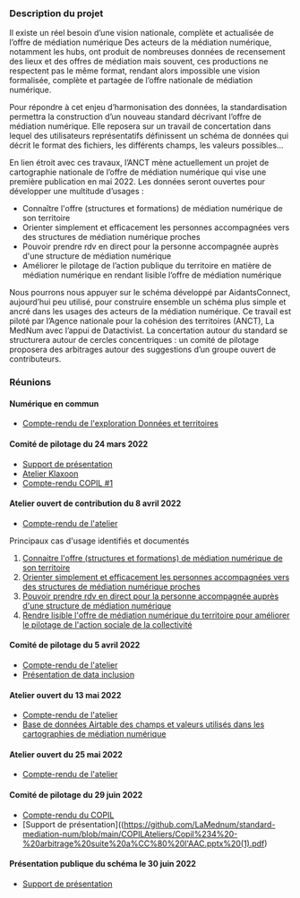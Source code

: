 ### Description du projet
Il existe un réel besoin d’une vision nationale, complète et actualisée de l’offre de médiation numérique
Des acteurs de la médiation numérique, notamment les hubs, ont produit de nombreuses données de recensement des lieux et des offres de médiation mais souvent, ces productions ne respectent pas le même format, rendant alors impossible une vision formalisée, complète et partagée de l’offre nationale de médiation numérique. 

Pour répondre à cet enjeu d’harmonisation des données, la standardisation permettra la construction d’un nouveau standard décrivant l’offre de médiation numérique. Elle reposera sur un travail de concertation dans lequel des utilisateurs représentatifs définissent un schéma de données qui décrit le format des fichiers, les différents champs, les valeurs possibles…

En lien étroit avec ces travaux, l’ANCT mène actuellement un projet de cartographie nationale de l’offre de médiation numérique qui vise une première publication en mai 2022. Les données seront ouvertes pour développer une multitude d’usages : 
* Connaître l'offre (structures et formations) de médiation numérique de son territoire
* Orienter simplement et efficacement les personnes accompagnées vers des structures de médiation numérique proches
* Pouvoir prendre rdv en direct pour la personne accompagnée auprès d'une structure de médiation numérique
* Améliorer le pilotage de l’action publique du territoire en matière de médiation numérique en rendant lisible l’offre de médiation numérique

Nous pourrons nous appuyer sur le schéma développé par AidantsConnect, aujourd’hui peu utilisé, pour construire ensemble un schéma plus simple et ancré dans les usages des acteurs de la médiation numérique. Ce travail est piloté par l’Agence nationale pour la cohésion des territoires (ANCT), La MedNum avec l’appui de Datactivist. La concertation autour du standard se structurera autour de cercles concentriques : un comité de pilotage proposera des arbitrages autour des suggestions d’un groupe ouvert de contributeurs. 

### Réunions

#### Numérique en commun

* [Compte-rendu de l'exploration Données et territoires](https://numerique-en-communs.fr/exploration-donnees-territoires/)

#### Comité de pilotage du 24 mars 2022 
* [Support de présentation](https://github.com/LaMednum/standard-mediation-num/blob/main/COPILAteliers/COPIL%20%231%20-%20Un%20standard%20de%20donne%CC%81es%20pour%20la%20me%CC%81diation%20nume%CC%81rique.pptx.pdf)
* [Atelier Klaxoon](https://github.com/LaMednum/standard-mediation-num/blob/main/COPILAteliers/COPIL%231%20support.pdf) 
* [Compte-rendu COPIL #1](https://github.com/LaMednum/standard-mediation-num/blob/main/COPILAteliers/Compte%20rendu%20COPIL%20%231.pdf)

#### Atelier ouvert de contribution du 8 avril 2022
* [Compte-rendu de l'atelier](https://github.com/LaMednum/standard-mediation-num/blob/main/COPILAteliers/Compte%20rendu%20atelier%20%231%20(1).pdf)

Principaux cas d'usage identifiés et documentés
1. [Connaitre l'offre (structures et formations) de médiation numérique de son territoire](https://github.com/LaMednum/standard-mediation-num/blob/main/COPILAteliers/Atelier%201%20cas%20d'usage%20(2).pdf)
2. [Orienter simplement et efficacement les personnes accompagnées vers des structures de médiation numérique proches](https://github.com/LaMednum/standard-mediation-num/blob/main/COPILAteliers/Atelier%201%20cas%20d'usage.pdf)
3. [Pouvoir prendre rdv en direct pour la personne accompagnée auprès d'une structure de médiation numérique](https://github.com/LaMednum/standard-mediation-num/blob/main/COPILAteliers/Atelier%201%20cas%20d'usage%20(3).pdf)
4. [Rendre lisible l'offre de médiation numérique du territoire pour améliorer le pilotage 
de l'action sociale de la collectivité](https://github.com/LaMednum/standard-mediation-num/blob/main/COPILAteliers/Atelier%201%20cas%20d'usage%20(1).pdf)

#### Comité de pilotage du 5 avril 2022 

* [Compte-rendu de l'atelier](https://github.com/LaMednum/standard-mediation-num/blob/main/COPILAteliers/Compte%20rendu%20COPIL%20%232%20(1).pdf)
* [Présentation de data inclusion](https://github.com/LaMednum/standard-mediation-num/blob/main/COPILAteliers/Data%20Inclusion_DORA_Mai%2022.pptx%20(1)%20(1).pdf)

#### Atelier ouvert du 13 mai 2022 

* [Compte-rendu de l'atelier](https://github.com/LaMednum/standard-mediation-num/blob/main/COPILAteliers/Compte%20rendu%20atelier%20%232.pdf)
* [Base de données Airtable des champs et valeurs utilisés dans les cartographies de médiation numérique](https://airtable.com/shr1RqaQgYHS2L4ME)

#### Atelier ouvert du 25 mai 2022 

* [Compte-rendu de l'atelier](https://github.com/LaMednum/standard-mediation-num/blob/main/COPILAteliers/Compte%20rendu%20atelier%20%233%20(1).pdf)

#### Comité de pilotage du 29 juin 2022
* [Compte-rendu du COPIL](https://github.com/LaMednum/standard-mediation-num/blob/main/COPILAteliers/Compte%20rendu%20COPIL%20Validation%20standard%20(1).pdf)
* [Support de présentation]((https://github.com/LaMednum/standard-mediation-num/blob/main/COPILAteliers/Copil%234%20-%20arbitrage%20suite%20a%CC%80%20l'AAC.pptx%20(1).pdf)

#### Présentation publique du schéma le 30 juin 2022
* [Support de présentation](https://github.com/LaMednum/standard-mediation-num/blob/main/COPILAteliers/20220630-Pr%C3%A9sentation%20du%20sch%C3%A9ma.pptx.pdf)

